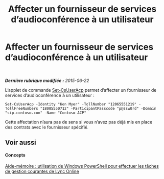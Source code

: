 ﻿---
title: Affecter un fournisseur de services d’audioconférence à un utilisateur
TOCTitle: Affecter un fournisseur de services d’audioconférence à un utilisateur
ms:assetid: 60db6896-9c5c-4d64-ab7e-10d91748587c
ms:mtpsurl: https://technet.microsoft.com/fr-fr/library/Dn362791(v=OCS.15)
ms:contentKeyID: 56269598
ms.date: 06/01/2017
mtps_version: v=OCS.15
ms.translationtype: HT
---

# Affecter un fournisseur de services d’audioconférence à un utilisateur

 

_**Dernière rubrique modifiée :** 2015-06-22_

L’applet de commande [Set-CsUserAcp](set-csuseracp.md) permet d’affecter un fournisseur de services d’audioconférence à un utilisateur :

    Set-CsUserAcp -Identity "Ken Myer" -TollNumber "12065551219" -TollFreeNumbers "18005550712" -ParticipantPasscode "p@ssw0rd" -Domain "sip.contoso.com" -Name "Contoso ACP"

Cette affectation n’aura pas de sens si vous n’avez pas déjà mis en place des contrats avec le fournisseur spécifié.

## Voir aussi

#### Concepts

[Aide-mémoire : utilisation de Windows PowerShell pour effectuer les tâches de gestion courantes de Lync Online](quick-reference-using-windows-powershell-to-do-common-skype-for-business-online-management-tasks.md)

